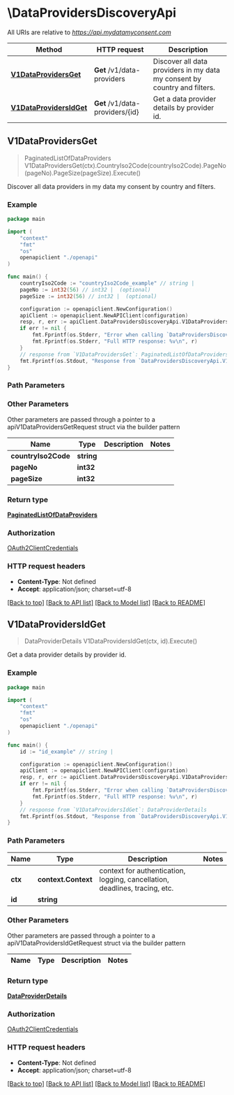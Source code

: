 # \DataProvidersDiscoveryApi

All URIs are relative to *https://api.mydatamyconsent.com*

Method | HTTP request | Description
------------- | ------------- | -------------
[**V1DataProvidersGet**](DataProvidersDiscoveryApi.md#V1DataProvidersGet) | **Get** /v1/data-providers | Discover all data providers in my data my consent by country and filters.
[**V1DataProvidersIdGet**](DataProvidersDiscoveryApi.md#V1DataProvidersIdGet) | **Get** /v1/data-providers/{id} | Get a data provider details by provider id.



## V1DataProvidersGet

> PaginatedListOfDataProviders V1DataProvidersGet(ctx).CountryIso2Code(countryIso2Code).PageNo(pageNo).PageSize(pageSize).Execute()

Discover all data providers in my data my consent by country and filters.

### Example

```go
package main

import (
    "context"
    "fmt"
    "os"
    openapiclient "./openapi"
)

func main() {
    countryIso2Code := "countryIso2Code_example" // string | 
    pageNo := int32(56) // int32 |  (optional)
    pageSize := int32(56) // int32 |  (optional)

    configuration := openapiclient.NewConfiguration()
    apiClient := openapiclient.NewAPIClient(configuration)
    resp, r, err := apiClient.DataProvidersDiscoveryApi.V1DataProvidersGet(context.Background()).CountryIso2Code(countryIso2Code).PageNo(pageNo).PageSize(pageSize).Execute()
    if err != nil {
        fmt.Fprintf(os.Stderr, "Error when calling `DataProvidersDiscoveryApi.V1DataProvidersGet``: %v\n", err)
        fmt.Fprintf(os.Stderr, "Full HTTP response: %v\n", r)
    }
    // response from `V1DataProvidersGet`: PaginatedListOfDataProviders
    fmt.Fprintf(os.Stdout, "Response from `DataProvidersDiscoveryApi.V1DataProvidersGet`: %v\n", resp)
}
```

### Path Parameters



### Other Parameters

Other parameters are passed through a pointer to a apiV1DataProvidersGetRequest struct via the builder pattern


Name | Type | Description  | Notes
------------- | ------------- | ------------- | -------------
 **countryIso2Code** | **string** |  | 
 **pageNo** | **int32** |  | 
 **pageSize** | **int32** |  | 

### Return type

[**PaginatedListOfDataProviders**](PaginatedListOfDataProviders.md)

### Authorization

[OAuth2ClientCredentials](../README.md#OAuth2ClientCredentials)

### HTTP request headers

- **Content-Type**: Not defined
- **Accept**: application/json; charset=utf-8

[[Back to top]](#) [[Back to API list]](../README.md#documentation-for-api-endpoints)
[[Back to Model list]](../README.md#documentation-for-models)
[[Back to README]](../README.md)


## V1DataProvidersIdGet

> DataProviderDetails V1DataProvidersIdGet(ctx, id).Execute()

Get a data provider details by provider id.

### Example

```go
package main

import (
    "context"
    "fmt"
    "os"
    openapiclient "./openapi"
)

func main() {
    id := "id_example" // string | 

    configuration := openapiclient.NewConfiguration()
    apiClient := openapiclient.NewAPIClient(configuration)
    resp, r, err := apiClient.DataProvidersDiscoveryApi.V1DataProvidersIdGet(context.Background(), id).Execute()
    if err != nil {
        fmt.Fprintf(os.Stderr, "Error when calling `DataProvidersDiscoveryApi.V1DataProvidersIdGet``: %v\n", err)
        fmt.Fprintf(os.Stderr, "Full HTTP response: %v\n", r)
    }
    // response from `V1DataProvidersIdGet`: DataProviderDetails
    fmt.Fprintf(os.Stdout, "Response from `DataProvidersDiscoveryApi.V1DataProvidersIdGet`: %v\n", resp)
}
```

### Path Parameters


Name | Type | Description  | Notes
------------- | ------------- | ------------- | -------------
**ctx** | **context.Context** | context for authentication, logging, cancellation, deadlines, tracing, etc.
**id** | **string** |  | 

### Other Parameters

Other parameters are passed through a pointer to a apiV1DataProvidersIdGetRequest struct via the builder pattern


Name | Type | Description  | Notes
------------- | ------------- | ------------- | -------------


### Return type

[**DataProviderDetails**](DataProviderDetails.md)

### Authorization

[OAuth2ClientCredentials](../README.md#OAuth2ClientCredentials)

### HTTP request headers

- **Content-Type**: Not defined
- **Accept**: application/json; charset=utf-8

[[Back to top]](#) [[Back to API list]](../README.md#documentation-for-api-endpoints)
[[Back to Model list]](../README.md#documentation-for-models)
[[Back to README]](../README.md)


